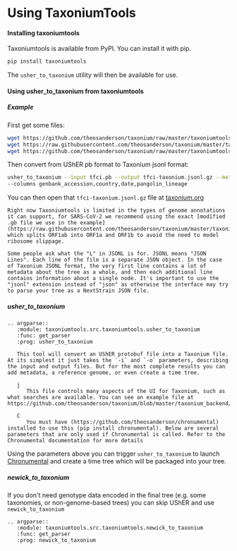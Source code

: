 # Using TaxoniumTools

#### Installing taxoniumtools

Taxoniumtools is available from PyPI. You can install it with pip.

```bash
pip install taxoniumtools
```

The `usher_to_taxonium` utility will then be available for use.

#### Using usher_to_taxonium from taxoniumtools

##### Example

First get some files:

```bash
wget https://github.com/theosanderson/taxonium/raw/master/taxoniumtools/test_data/tfci.meta.tsv.gz
wget https://raw.githubusercontent.com/theosanderson/taxonium/master/taxoniumtools/test_data/hu1.gb
wget https://github.com/theosanderson/taxonium/raw/master/taxoniumtools/test_data/tfci.pb
```

Then convert from UShER pb format to Taxonium jsonl format:

```bash
usher_to_taxonium --input tfci.pb --output tfci-taxonium.jsonl.gz --metadata tfci.meta.tsv.gz --genbank hu1.gb \
--columns genbank_accession,country,date,pangolin_lineage
```

You can then open that `tfci-taxonium.jsonl.gz` file at [taxonium.org](http://taxonium.org)

```{note}
Right now Taxoniumtools is limited in the types of genome annotations it can support, for SARS-CoV-2 we recommend using the exact [modified .gb file we use in the example](https://raw.githubusercontent.com/theosanderson/taxonium/master/taxoniumtools/test_data/hu1.gb), which splits ORF1ab into ORF1a and ORF1b to avoid the need to model ribosome slippage.
```

```{note}
Some people ask what the "L" in JSONL is for. JSONL means "JSON Lines". Each line of the file is a separate JSON object. In the case of Taxonium JSONL format, the very first line contains a lot of metadata about the tree as a whole, and then each additional line contains information about a single node. It's important to use the "jsonl" extension instead of "json" as otherwise the interface may try to parse your tree as a NextStrain JSON file.
```

##### usher_to_taxonium

```{eval-rst}
.. argparse::
   :module: taxoniumtools.src.taxoniumtools.usher_to_taxonium
   :func: get_parser
   :prog: usher_to_taxonium

   This tool will convert an UShER protobuf file into a Taxonium file. At its simplest it just takes the `-i` and `-o` parameters, describing the input and output files. But for the most complete results you can add metadata, a reference genome, or even create a time tree.

   j
      This file controls many aspects of the UI for Taxonium, such as what searches are available. You can see an example file at https://github.com/theosanderson/taxonium/blob/master/taxonium_backend/config_public.json.

   C
      You must have (https://github.com/theosanderson/chronumental) installed to use this (pip install chronumental). Below are several parameters that are only used if Chronumental is called. Refer to the Chronumental documentation for more details
```

Using the parameters above you can trigger `usher_to_taxonium` to launch [Chronumental](https://github.com/theosanderson/chronumental) and create a time tree which will be packaged into your tree.

##### newick_to_taxonium

If you don't need genotype data encoded in the final tree (e.g. some taxonomies, or non-genome-based trees) you can skip UShER and use `newick_to_taxonium`

```{eval-rst}
.. argparse::
   :module: taxoniumtools.src.taxoniumtools.newick_to_taxonium
   :func: get_parser
   :prog: newick_to_taxonium
```
